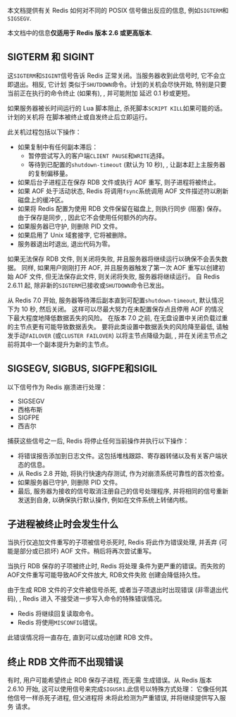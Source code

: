 
本文档提供有关 Redis 如何对不同的 POSIX 信号做出反应的信息, 例如`SIGTERM`和`SIGSEGV`.

本文档中的信息**仅适用于 Redis 版本 2.6 或更高版本**.

## SIGTERM 和 SIGINT

这`SIGTERM`和`SIGINT`信号告诉 Redis 正常关闭。当服务器收到此信号时, 
它不会立即退出。相反, 它计划
类似于`SHUTDOWN`命令。计划的关机会尽快开始, 特别是只要
当前正在执行的命令终止 (如果有), , 并可能附加
延迟 0.1 秒或更短。

如果服务器被长时间运行的 Lua 脚本阻止, 
杀死脚本`SCRIPT KILL`如果可能的话。计划的关机将
在脚本被终止或自发终止后立即运行。

此关机过程包括以下操作：

*   如果复制中有任何副本滞后：
    *   暂停尝试写入的客户端`CLIENT PAUSE`和`WRITE`选择。
    *   等待到已配置的`shutdown-timeout` (默认为 10 秒), , 让副本赶上主服务器的复制偏移量。
*   如果后台子进程正在保存 RDB 文件或执行 AOF 重写, 则子进程将被终止。
*   如果 AOF 处于活动状态, Redis 将调用`fsync`系统调用 AOF 文件描述符以刷新磁盘上的缓冲区。
*   如果将 Redis 配置为使用 RDB 文件保留在磁盘上, 则执行同步 (阻塞) 保存。由于保存是同步, , 因此它不会使用任何额外的内存。
*   如果服务器已守护, 则删除 PID 文件。
*   如果启用了 Unix 域套接字, 它将被删除。
*   服务器退出时退出, 退出代码为零。

如果无法保存 RDB 文件, 则关闭将失败, 并且服务器将继续运行以确保不会丢失数据。
同样, 如果用户刚刚打开 AOF, 并且服务器触发了第一次 AOF 重写以创建初始 AOF 文件, 但无法保存此文件, 则关闭将失败, 服务器将继续运行。
自 Redis 2.6.11 起, 除非新的`SIGTERM`已接收或`SHUTDOWN`命令已发出。

从 Redis 7.0 开始, 服务器等待滞后副本直到可配置`shutdown-timeout`, 默认情况下为 10 秒, 然后关闭。
这样可以尽最大努力在未配置保存点且停用 AOF 的情况下最大程度地降低数据丢失的风险。
在版本 7.0 之前, 在无盘设置中关闭负载过重的主节点更有可能导致数据丢失。
要将此类设置中数据丢失的风险降至最低, 请触发手动`FAILOVER` (或`CLUSTER FAILOVER`)  以将主节点降级为副, , 并在关闭主节点之前将其中一个副本提升为新的主节点。

## SIGSEGV, SIGBUS, SIGFPE和SIGIL

以下信号作为 Redis 崩溃进行处理：

*   SIGSEGV
*   西格布斯
*   SIGFPE
*   西吉尔

捕获这些信号之一后, Redis 将停止任何当前操作并执行以下操作：

*   将错误报告添加到日志文件。这包括堆栈跟踪、寄存器转储以及有关客户端状态的信息。
*   从 Redis 2.8 开始, 将执行快速内存测试, 作为对崩溃系统可靠性的首次检查。
*   如果服务器已守护, 则删除 PID 文件。
*   最后, 服务器为接收的信号取消注册自己的信号处理程序, 并将相同的信号重新发送到自身, 以确保执行默认操作, 例如在文件系统上转储内核。

## 子进程被终止时会发生什么

当执行仅追加文件重写的子项被信号杀死时, 
Redis 将此作为错误处理, 并丢弃 (可能是部分或已损坏) 
AOF 文件。稍后将再次尝试重写。

当执行 RDB 保存的子项被终止时, Redis 将处理
条件为更严重的错误。而失败的
AOF文件重写可能导致AOF文件放大, RDB文件失败
创建会降低持久性。

由于生成 RDB 文件的子文件被信号杀死, 
或者当子项退出时出现错误 (非零退出代码), , Redis 进入
不接受进一步写入命令的特殊错误情况。

*   Redis 将继续回复读取命令。
*   Redis 将使用`MISCONFIG`错误。

此错误情况将一直存在, 直到可以成功创建 RDB 文件。

## 终止 RDB 文件而不出现错误

有时, 用户可能希望终止 RDB 保存子进程, 而无需
生成错误。从 Redis 版本 2.6.10 开始, 这可以使用信号来完成`SIGUSR1`.此信号以特殊方式处理：
它像任何其他信号一样杀死子进程, 但父进程将
未将此检测为严重错误, 并将继续提供写入服务
请求。
